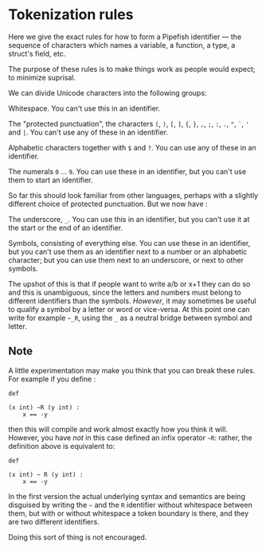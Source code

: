 # Tokenization rules

Here we give the exact rules for how to form a Pipefish identifier — the sequence of characters which names a variable, a function, a type, a struct's field, etc.

The purpose of these rules is to make things work as people would expect; to minimize suprisal.

We can divide Unicode characters into the following groups:

Whitespace. You can't use this in an identifier.

The "protected punctuation", the characters `(`, `)`, `[`, `]`, `{`, `}`, `,`, `;`, `:`, `.`, `"`, `` ` ``, `'` and `|`. You can't use any of these in an identifier.

Alphabetic characters together with `$` and `?`. You can use any of these in an identifier.

The numerals `0` ... `9`. You can use these in an identifier, but you can't use them to start an identifier.

So far this should look familiar from other languages, perhaps with a slightly different choice of protected punctuation. But we now have :

The underscore, `_`. You can use this in an identifier, but you can't use it at the start or the end of an identifier.

Symbols, consisting of everything else. You can use these in an identifier, but you can't use them as an identifier next to a number or an alphabetic character; but you can use them next to an underscore, or next to other symbols.

The upshot of this is that if people want to write a/b or x+1 they can do so and this is unambiguous, since the letters and numbers must belong to different identifiers than the symbols. *However*, it may sometimes be useful to qualify a symbol by a letter or word or vice-versa. At this point one can write for example `~_R`, using the `_` as a neutral bridge between symbol and letter.

## Note

A little experimentation may make you think that you can break these rules. For example if you define :

```
def

(x int) ~R (y int) :
    x == -y 
```

then this will compile and work almost exactly how you think it will. However, you have *not* in this case defined an infix operator `~R`: rather, the definition above is equivalent to:

```
def

(x int) ~ R (y int) :
    x == -y 
```

In the first version the actual underlying syntax and semantics are being disguised by writing the `~` and the `R` identifier without whitespace between them, but with or without whitespace a token boundary is there, and they are two different identifiers.

Doing this sort of thing is not encouraged.
